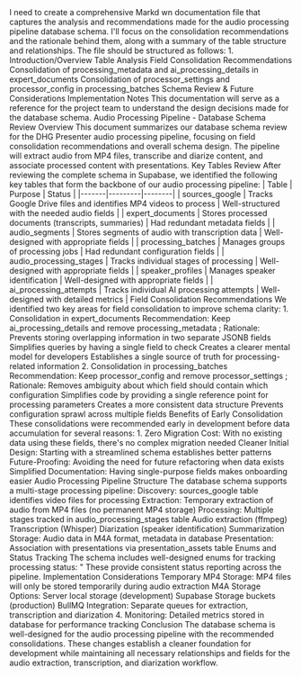 <think>
I need to create a comprehensive Markd
wn documentation file that captures the analysis and recommendations made for the audio processing pipeline database schema. I'll focus on the consolidation recommendations and the rationale behind them, along with a summary of the table structure and relationships.
The file should be structured as follows:
1. Introduction/Overview
Table Analysis
Field Consolidation Recommendations
Consolidation of processing_metadata and ai_processing_details in expert_documents
Consolidation of processor_settings and processor_config in processing_batches
Schema Review & Future Considerations
Implementation Notes
This documentation will serve as a reference for the project team to understand the design decisions made for the database schema.
</think>
Audio Processing Pipeline - Database Schema Review
Overview
This document summarizes our database schema review for the DHG Presenter audio processing pipeline, focusing on field consolidation recommendations and overall schema design. The pipeline will extract audio from MP4 files, transcribe and diarize content, and associate processed content with presentations.
Key Tables Review
After reviewing the complete schema in Supabase, we identified the following key tables that form the backbone of our audio processing pipeline:
| Table | Purpose | Status |
|-------|---------|--------|
| sources_google | Tracks Google Drive files and identifies MP4 videos to process | Well-structured with the needed audio fields |
| expert_documents | Stores processed documents (transcripts, summaries) | Had redundant metadata fields |
| audio_segments | Stores segments of audio with transcription data | Well-designed with appropriate fields |
| processing_batches | Manages groups of processing jobs | Had redundant configuration fields |
| audio_processing_stages | Tracks individual stages of processing | Well-designed with appropriate fields |
| speaker_profiles | Manages speaker identification | Well-designed with appropriate fields |
| ai_processing_attempts | Tracks individual AI processing attempts | Well-designed with detailed metrics |
Field Consolidation Recommendations
We identified two key areas for field consolidation to improve schema clarity:
1. Consolidation in expert_documents
Recommendation: Keep ai_processing_details and remove processing_metadata
;
Rationale:
Prevents storing overlapping information in two separate JSONB fields
Simplifies queries by having a single field to check
Creates a clearer mental model for developers
Establishes a single source of truth for processing-related information
2. Consolidation in processing_batches
Recommendation: Keep processor_config and remove processor_settings
;
Rationale:
Removes ambiguity about which field should contain which configuration
Simplifies code by providing a single reference point for processing parameters
Creates a more consistent data structure
Prevents configuration sprawl across multiple fields
Benefits of Early Consolidation
These consolidations were recommended early in development before data accumulation for several reasons:
1. Zero Migration Cost: With no existing data using these fields, there's no complex migration needed
Cleaner Initial Design: Starting with a streamlined schema establishes better patterns
Future-Proofing: Avoiding the need for future refactoring when data exists
Simplified Documentation: Having single-purpose fields makes onboarding easier
Audio Processing Pipeline Structure
The database schema supports a multi-stage processing pipeline:
Discovery: sources_google table identifies video files for processing
Extraction: Temporary extraction of audio from MP4 files (no permanent MP4 storage)
Processing: Multiple stages tracked in audio_processing_stages table
Audio extraction (ffmpeg)
Transcription (Whisper)
Diarization (speaker identification)
Summarization
Storage: Audio data in M4A format, metadata in database
Presentation: Association with presentations via presentation_assets table
Enums and Status Tracking
The schema includes well-designed enums for tracking processing status:
"
These provide consistent status reporting across the pipeline.
Implementation Considerations
Temporary MP4 Storage: MP4 files will only be stored temporarily during audio extraction
M4A Storage Options:
Server local storage (development)
Supabase Storage buckets (production)
BullMQ Integration: Separate queues for extraction, transcription and diarization
4. Monitoring: Detailed metrics stored in database for performance tracking
Conclusion
The database schema is well-designed for the audio processing pipeline with the recommended consolidations. These changes establish a cleaner foundation for development while maintaining all necessary relationships and fields for the audio extraction, transcription, and diarization workflow.
